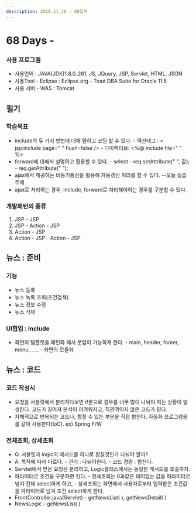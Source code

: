 ```yaml
---
description: 2020.11.20 - 68일차
---
```


# 68 Days -

### 사용 프로그램

* 사용언어 : JAVA\(JDK\)1.8.0\_261, JS, JQuery, JSP, Servlet, HTML, JSON
* 사용Tool  - Eclipse : Eclipse.org - Toad DBA Suite for Oracle 11.5
* 사용 서버 - WAS : Tomcat

## 필기

### 학습목표

* include의 두 가지 방법에 대해 말하고 코딩 할 수 있다. - 액션태그 : &lt; jsp:include page=" " flush=false /&gt; - 다이렉티브: &lt;%@ include file=" " %&gt;
* forward에 대해서 설명하고 활용할 수 있다. - select - req.setAttribute\(" ", 값\); - req.getAttribute\(" "\);
* ajax에서 제공하는 비동기통신을 활용해 자동갱신 처리를 할 수 있다. --오늘 실습주제
* ajax로 처리하는 경우, include, forward로 처리해야하는 경우를 구분할 수 있다.

### 개발패턴의 종류

1. JSP - JSP
2. JSP - Action - JSP
3. Action - JSP
4. Action - JSP - Action - JSP

## 뉴스 : 준비

### 기능

* 뉴스 등록
* 뉴스 녹록 조회\(조건검색\)
* 뉴스 정보 수정
* 뉴스 삭제

### UI협업 : include

* 화면의 템플릿을 패턴화 해서 분업이 가능하게 한다. - main, header, footer, menu, ..... - 화면의 모듈화

## 뉴스 : 코드

### 코드 작성시

* 요청을 서블릿에서 분리하다보면 if문으로 경우를 너무 많이 나눠야 하는 상황이 발생한다. 코드가 길어져 분석이 어려워지고, 직관적이지 않은 코드가 된다.
* 자체적으로 반복되는 코드나, 합칠 수 있는 부분을 직접 합친다. 자동화 프로그램을를 같이 사용한다\(IoC\). ex\) Spring F/W

### 전체조회, 상세조회

* Q. 서블릿과 logic의 메서드를 하나로 합칠것인가 나눠야 할까?
* A. 목적에 따라 다르다. - 관리 : 나눠야한다. - 코드 경량 : 합친다.
* Servlet에서 받은 요청은 분리하고, Logic클래스에서는 동일한 메서드를 호출하자.
* 파라미터로 조건을 구분하면 된다. - 전체조회는 0과같은 의미없는 값을 파라미터로 넘겨 전체 select하게 하고, - 상세조회는 화면에서 사용자로부터 입력받은 조건값을 파라미터로 넘겨 조건 select하게 한다.
* FrontController.java\(Servlet\) - getNewsList\( \), getNewsDetail\( \)
* NewsLogic - geNewsList\( \)

